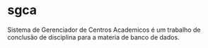 # sgca
Sistema de Gerenciador de Centros Academicos é um trabalho de conclusão de disciplina para a materia de banco de dados.
